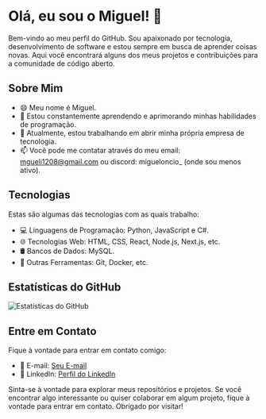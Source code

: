 # Olá, eu sou o Miguel! 👋

Bem-vindo ao meu perfil do GitHub. Sou apaixonado por tecnologia, desenvolvimento de software e estou sempre em busca de aprender coisas novas. Aqui você encontrará alguns dos meus projetos e contribuições para a comunidade de código aberto.

## Sobre Mim

- 😄 Meu nome é Miguel.
- 🌱 Estou constantemente aprendendo e aprimorando minhas habilidades de programação.
- 💼 Atualmente, estou trabalhando em abrir minha própria empresa de tecnologia.
- 📫 Você pode me contatar através do meu email: mgueli1208@gmail.com ou discord: migueloncio_ (onde sou menos ativo).

## Tecnologias

Estas são algumas das tecnologias com as quais trabalho:

- 💻 Linguagens de Programação: Python, JavaScript e C#.
- 🌐 Tecnologias Web: HTML, CSS, React, Node.js, Next.js, etc.
- 🛢️ Bancos de Dados: MySQL.
- 🚀 Outras Ferramentas: Git, Docker, etc.

## Estatísticas do GitHub

![Estatísticas do GitHub](https://github-readme-stats.vercel.app/api?username=Kockiee&show_icons=true&theme=radical)

## Entre em Contato

Fique à vontade para entrar em contato comigo:

- 📧 E-mail: [Seu E-mail](mgueli1208@gmail.com)
- 💬 LinkedIn: [Perfil do LinkedIn](https://www.linkedin.com/in/miguel-eduardo-ribeiro-4026ab261/)

Sinta-se à vontade para explorar meus repositórios e projetos. Se você encontrar algo interessante ou quiser colaborar em algum projeto, fique à vontade para entrar em contato. Obrigado por visitar!
